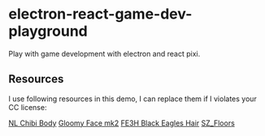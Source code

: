 # electron-react-game-dev-playground

Play with game development with electron and react pixi.

## Resources

I use following resources in this demo, I can replace them if I violates your CC license:

[NL Chibi Body](https://steamcommunity.com/sharedfiles/filedetails/?id=1556214130)
[Gloomy Face mk2](https://steamcommunity.com/sharedfiles/filedetails/?id=1870677788)
[FE3H Black Eagles Hair](https://steamcommunity.com/sharedfiles/filedetails/?id=1962075314)
[SZ_Floors](https://steamcommunity.com/sharedfiles/filedetails/?id=1874668171)
